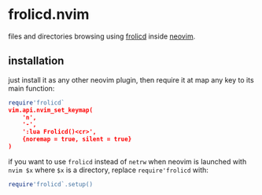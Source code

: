 frolicd.nvim
============

files and directories browsing using [frolicd](https://github.com/thjbdvlt/frolicd) inside [neovim](https://github.com/neovim/neovim).

installation
------------

just install it as any other neovim plugin, then require it at map any key to its main function:

```lua
require'frolicd`
vim.api.nvim_set_keymap(
    'n',
    '-',
    ':lua Frolicd()<cr>',
    {noremap = true, silent = true}
)
```

if you want to use `frolicd` instead of `netrw` when neovim is launched with `nvim $x` where `$x` is a directory, replace `require'frolicd` with:

```lua
require'frolicd`.setup()
```
